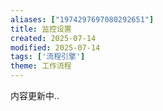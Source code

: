 ```yaml
---
aliases: ["1974297697080292651"]
title: 监控设置
created: 2025-07-14
modified: 2025-07-14
tags: ['流程引擎']
theme: 工作流程
---
```


内容更新中..